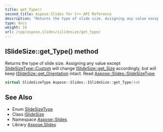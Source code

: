 ```yaml
---
title: get_Type()
second_title: Aspose.Slides for C++ API Reference
description: "Returns the type of slide size. Assigning any value except SlideSizeType::Custom will change ISlideSize::get_Size accordingly, but will keep ISlideSize::get_Orientation intact. Read Aspose::Slides::SlideSizeType."
type: docs
weight: 14
url: /cpp/aspose.slides/islidesize/get_type/
---
```

## ISlideSize::get_Type() method


Returns the type of slide size. Assigning any value except [SlideSizeType::Custom](../../slidesizetype/) will change [ISlideSize::get_Size](../get_size/) accordingly, but will keep [ISlideSize::get_Orientation](../get_orientation/) intact. Read [Aspose::Slides::SlideSizeType](../../slidesizetype/).

```cpp
virtual SlideSizeType Aspose::Slides::ISlideSize::get_Type()=0
```

## See Also

* Enum [SlideSizeType](../slidesizetype/)
* Class [ISlideSize](./)
* Namespace [Aspose::Slides](../)
* Library [Aspose.Slides](../../)